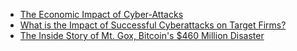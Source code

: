 
* [The Economic Impact of Cyber-Attacks](http://www.au.af.mil/au/awc/awcgate/crs/rl32331.pdf)
* [What is the Impact of Successful Cyberattacks on Target Firms?](http://www.nber.org/papers/w24409)
* [The Inside Story of Mt. Gox, Bitcoin's $460 Million Disaster](https://www.wired.com/2014/03/bitcoin-exchange/)
